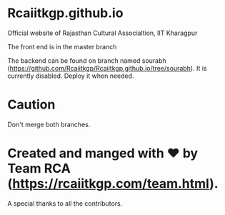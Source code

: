 # Rcaiitkgp.github.io

Official website of Rajasthan Cultural Associaltion, IIT Kharagpur


The front end is in the master branch

The backend can be found on branch named sourabh (https://github.com/Rcaiitkgp/Rcaiitkgp.github.io/tree/sourabh). It is currently disabled. Deploy it when needed.

# Caution
Don't merge both branches.

# Created and manged with ❤️ by Team RCA (https://rcaiitkgp.com/team.html).

A special thanks to all the contributors.
